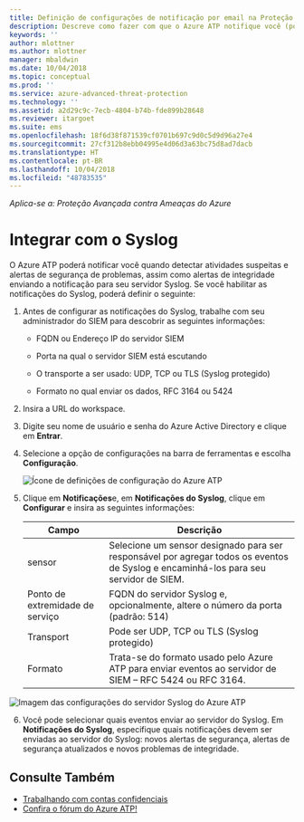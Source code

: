 ```yaml
---
title: Definição de configurações de notificação por email na Proteção Avançada contra Ameaças do Azure | Microsoft Docs
description: Descreve como fazer com que o Azure ATP notifique você (por email ou pelo encaminhamento de eventos do Azure ATP) quando detectar atividades suspeitas
keywords: ''
author: mlottner
ms.author: mlottner
manager: mbaldwin
ms.date: 10/04/2018
ms.topic: conceptual
ms.prod: ''
ms.service: azure-advanced-threat-protection
ms.technology: ''
ms.assetid: a2d29c9c-7ecb-4804-b74b-fde899b28648
ms.reviewer: itargoet
ms.suite: ems
ms.openlocfilehash: 18f6d38f871539cf0701b697c9d0c5d9d96a27e4
ms.sourcegitcommit: 27cf312b8ebb04995e4d06d3a63bc75d8ad7dacb
ms.translationtype: HT
ms.contentlocale: pt-BR
ms.lasthandoff: 10/04/2018
ms.locfileid: "48783535"
---
```

*Aplica-se a: Proteção Avançada contra Ameaças do Azure*



# <a name="integrate-with-syslog"></a>Integrar com o Syslog

O Azure ATP poderá notificar você quando detectar atividades suspeitas e alertas de segurança de problemas, assim como alertas de integridade enviando a notificação para seu servidor Syslog. Se você habilitar as notificações do Syslog, poderá definir o seguinte:

1.  Antes de configurar as notificações do Syslog, trabalhe com seu administrador do SIEM para descobrir as seguintes informações:

    -   FQDN ou Endereço IP do servidor SIEM

    -   Porta na qual o servidor SIEM está escutando

    -   O transporte a ser usado: UDP, TCP ou TLS (Syslog protegido)

    -   Formato no qual enviar os dados, RFC 3164 ou 5424

2.  Insira a URL do workspace.

3.  Digite seu nome de usuário e senha do Azure Active Directory e clique em **Entrar**.

4.  Selecione a opção de configurações na barra de ferramentas e escolha **Configuração**.

    ![Ícone de definições de configuração do Azure ATP](media/ATP-config-menu.png)

5.  Clique em **Notificações**e, em **Notificações do Syslog**, clique em **Configurar** e insira as seguintes informações:

    |Campo|Descrição|
    |---------|---------------|
    |sensor|Selecione um sensor designado para ser responsável por agregar todos os eventos de Syslog e encaminhá-los para seu servidor de SIEM.|
    |Ponto de extremidade de serviço|FQDN do servidor Syslog e, opcionalmente, altere o número da porta (padrão: 514)|
    |Transport|Pode ser UDP, TCP ou TLS (Syslog protegido)|
    |Formato|Trata-se do formato usado pelo Azure ATP para enviar eventos ao servidor de SIEM – RFC 5424 ou RFC 3164.|

 ![Imagem das configurações do servidor Syslog do Azure ATP](media/atp-syslog.png)

6. Você pode selecionar quais eventos enviar ao servidor do Syslog. Em **Notificações do Syslog**, especifique quais notificações devem ser enviadas ao servidor do Syslog: novos alertas de segurança, alertas de segurança atualizados e novos problemas de integridade.


## <a name="see-also"></a>Consulte Também

- [Trabalhando com contas confidenciais](sensitive-accounts.md)
- [Confira o fórum do Azure ATP!](https://aka.ms/azureatpcommunity)